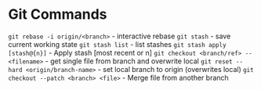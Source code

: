 # Git Commands

`git rebase -i origin/<branch>` - interactive rebase
`git stash` - save current working state
`git stash list` - list stashes
`git stash apply [stash@{n}]` - Apply stash [most recent or n]
`git checkout <branch/ref> -- <filename>` - get single file from branch and overwrite local
`git reset --hard <origin/branch-name>` - set local branch to origin (overwrites local)
`git checkout --patch <branch> <file>` - Merge file from another branch
	